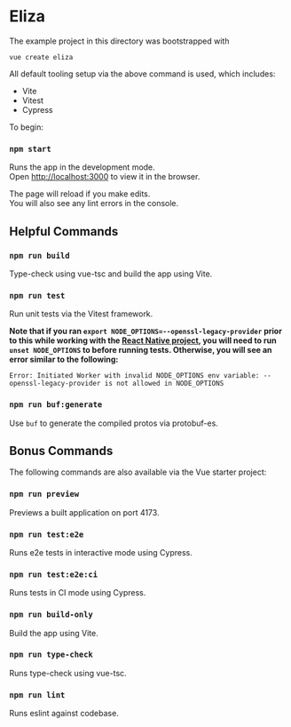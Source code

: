 # Eliza

The example project in this directory was bootstrapped with

`vue create eliza`

All default tooling setup via the above command is used, which includes:

* Vite
* Vitest
* Cypress


To begin:

### `npm start`

Runs the app in the development mode.\
Open [http://localhost:3000](http://localhost:3000) to view it in the browser.

The page will reload if you make edits.\
You will also see any lint errors in the console.

## Helpful Commands

### `npm run build`

Type-check using vue-tsc and build the app using Vite.

### `npm run test`

Run unit tests via the Vitest framework.

**Note that if you ran `export NODE_OPTIONS=--openssl-legacy-provider` prior to this while working with the 
[React Native project](../react-native/), you will need to run `unset NODE_OPTIONS` to before running tests.  Otherwise, you will see an 
error similar to the following:**

`Error: Initiated Worker with invalid NODE_OPTIONS env variable: --openssl-legacy-provider is not allowed in NODE_OPTIONS`

### `npm run buf:generate`

Use `buf` to generate the compiled protos via protobuf-es.

## Bonus Commands

The following commands are also available via the Vue starter project:

### `npm run preview`

Previews a built application on port 4173.

### `npm run test:e2e`

Runs e2e tests in interactive mode using Cypress.

### `npm run test:e2e:ci`

Runs tests in CI mode using Cypress.

### `npm run build-only`

Build the app using Vite.

### `npm run type-check`

Runs type-check using vue-tsc.

### `npm run lint`

Runs eslint against codebase.


